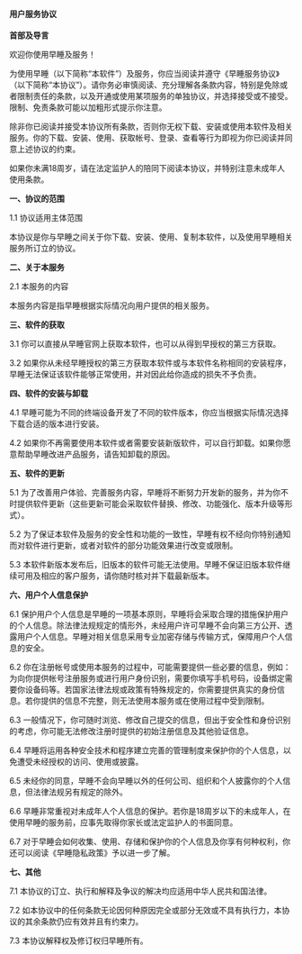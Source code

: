 #### 用户服务协议

**首部及导言**

欢迎你使用早睡及服务！

为使用早睡（以下简称“本软件”）及服务，你应当阅读并遵守《早睡服务协议》（以下简称“本协议”）。请你务必审慎阅读、充分理解各条款内容，特别是免除或者限制责任的条款，以及开通或使用某项服务的单独协议，并选择接受或不接受。限制、免责条款可能以加粗形式提示你注意。

除非你已阅读并接受本协议所有条款，否则你无权下载、安装或使用本软件及相关服务。你的下载、安装、使用、获取帐号、登录、查看等行为即视为你已阅读并同意上述协议的约束。

如果你未满18周岁，请在法定监护人的陪同下阅读本协议，并特别注意未成年人使用条款。

**一、协议的范围**

1.1 协议适用主体范围

本协议是你与早睡之间关于你下载、安装、使用、复制本软件，以及使用早睡相关服务所订立的协议。

**二、关于本服务**

2.1 本服务的内容

本服务内容是指早睡根据实际情况向用户提供的相关服务。

**三、软件的获取**

3.1 你可以直接从早睡官网上获取本软件，也可以从得到早授权的第三方获取。

3.2 如果你从未经早睡授权的第三方获取本软件或与本软件名称相同的安装程序，早睡无法保证该软件能够正常使用，并对因此给你造成的损失不予负责。

**四、软件的安装与卸载**

4.1 早睡可能为不同的终端设备开发了不同的软件版本，你应当根据实际情况选择下载合适的版本进行安装。

4.2 如果你不再需要使用本软件或者需要安装新版软件，可以自行卸载。如果你愿意帮助早睡改进产品服务，请告知卸载的原因。

**五、软件的更新**

5.1 为了改善用户体验、完善服务内容，早睡将不断努力开发新的服务，并为你不时提供软件更新（这些更新可能会采取软件替换、修改、功能强化、版本升级等形式）。

5.2 为了保证本软件及服务的安全性和功能的一致性，早睡有权不经向你特别通知而对软件进行更新，或者对软件的部分功能效果进行改变或限制。

5.3 本软件新版本发布后，旧版本的软件可能无法使用。早睡不保证旧版本软件继续可用及相应的客户服务，请你随时核对并下载最新版本。

**六、用户个人信息保护**

6.1 保护用户个人信息是早睡的一项基本原则，早睡将会采取合理的措施保护用户的个人信息。除法律法规规定的情形外，未经用户许可早睡不会向第三方公开、透露用户个人信息。早睡对相关信息采用专业加密存储与传输方式，保障用户个人信息的安全。

6.2 你在注册帐号或使用本服务的过程中，可能需要提供一些必要的信息，例如：为向你提供帐号注册服务或进行用户身份识别，需要你填写手机号码，设备绑定需要你设备码等。若国家法律法规或政策有特殊规定的，你需要提供真实的身份信息。若你提供的信息不完整，则无法使用本服务或在使用过程中受到限制。

6.3 一般情况下，你可随时浏览、修改自己提交的信息，但出于安全性和身份识别的考虑，你可能无法修改注册时提供的初始注册信息及其他验证信息。

6.4 早睡将运用各种安全技术和程序建立完善的管理制度来保护你的个人信息，以免遭受未经授权的访问、使用或披露。

6.5 未经你的同意，早睡不会向早睡以外的任何公司、组织和个人披露你的个人信息，但法律法规另有规定的除外。

6.6 早睡非常重视对未成年人个人信息的保护。若你是18周岁以下的未成年人，在使用早睡的服务前，应事先取得你家长或法定监护人的书面同意。

6.7 对于早睡会如何收集、使用、存储和保护你的个人信息及你享有何种权利，你还可以阅读《早睡隐私政策》予以进一步了解。

**七、其他**

7.1 本协议的订立、执行和解释及争议的解决均应适用中华人民共和国法律。

7.2 如本协议中的任何条款无论因何种原因完全或部分无效或不具有执行力，本协议的其余条款仍应有效并且有约束力。

7.3 本协议解释权及修订权归早睡所有。